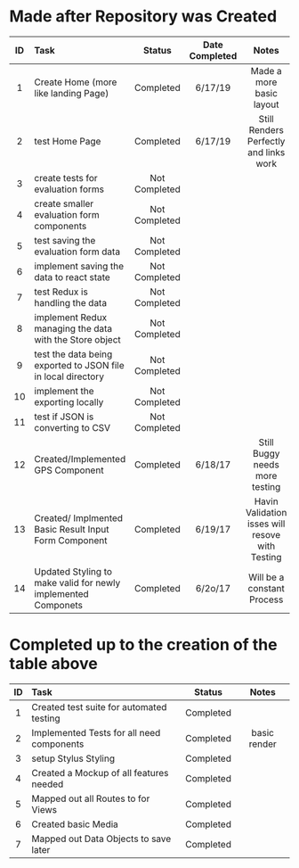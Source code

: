 # Made after Repository was Created
| ID  | Task   |  Status | Date Completed   | Notes  |
|:-:|:-|:-:|:-:|:-:|
| 1 | Create Home (more like landing Page)  | Completed | 6/17/19  |  Made a more basic layout |
| 2  |  test Home Page | Completed  | 6/17/19  | Still Renders Perfectly and links work   |
| 3  |  create tests for evaluation forms |  Not Completed  |   |   |
| 4  |  create smaller evaluation form components |  Not Completed  |   |   |
| 5  |   test saving the evaluation form data | Not Completed   |   |   |
| 6  |  implement saving the data to react state |  Not Completed  |   |   |
| 7  |  test Redux is handling the data | Not Completed   |   |   |
| 8  |  implement Redux managing the data with the Store object | Not Completed   |   |   |
| 9  |  test the data being exported to JSON file in local directory | Not Completed   |   |   |
| 10 |  implement the exporting locally   | Not Completed   |   |   |
| 11 |   test if JSON is converting to CSV|  Not Completed  |   |   |
|  12 | Created/Implemented GPS Component  |  Completed|  6/18/17 | Still Buggy needs more testing|
|  13 | Created/ Implmented Basic Result Input Form Component  |  Completed|  6/19/17 | Havin Validation isses will resove with Testing |
|  14 | Updated Styling to make valid for newly implemented Componets  |  Completed|  6/2o/17 | Will be a constant Process |

# Completed up to the creation of  the table above
| ID  | Task |  Status | Notes  |
|:-:|:-|:-:|:-:|
|  1 | Created test suite for automated testing |  Completed|   |
|  2 | Implemented Tests for all need components |  Completed|   basic render |
|  3 | setup Stylus Styling|  Completed|   |
|  4 | Created a Mockup of all features needed|  Completed|   |
|  5 | Mapped out all Routes to for Views |  Completed|   |
|  6 | Created basic Media  |  Completed|   |
|  7 | Mapped out Data Objects to save later  |  Completed|   |